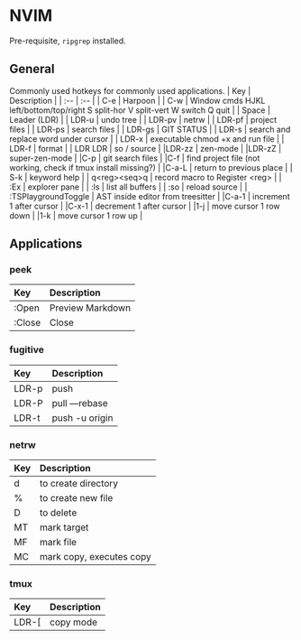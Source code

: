 # NVIM
Pre-requisite, `ripgrep` installed.

## General
Commonly used hotkeys for commonly used applications.
| Key | Description |
| :-- | :-- |
| C-e | Harpoon |
| C-w | Window cmds HJKL left/bottom/top/right S split-hor V split-vert W switch Q quit |
| Space | Leader (LDR) |
| LDR-u | undo tree |
| LDR-pv | netrw |
| LDR-pf | project files |
| LDR-ps | search files |
| LDR-gs | GIT STATUS |
| LDR-s | search and replace word under cursor |
| LDR-x | executable chmod +x and run file |
| LDR-f | format |
| LDR LDR | so / source |
|LDR-zz | zen-mode |
|LDR-zZ | super-zen-mode |
|C-p | git search files  |
|C-f | find project file (not working, check if tmux install missing?)  |
|C-a-L | return to previous place  |
| S-k | keyword help |
| q\<reg\>\<seq\>q | record macro to Register \<reg\> |
| :Ex | explorer pane |
| :ls | list all buffers |
| :so | reload source |
| :TSPlaygroundToggle | AST inside editor from treesitter |
|C-a-1 | increment 1 after cursor  |
|C-x-1 | decrement 1 after cursor  |
|1-j | move cursor 1 row down  |
|1-k | move cursor 1 row up  |

## Applications

### peek
| Key | Description |
| :-- | :-- |
|:Open | Preview Markdown |
|:Close | Close |

### fugitive
| Key | Description |
| :-- | :-- |
| LDR-p | push |
|LDR-P | pull —rebase |
|LDR-t | push -u origin |

### netrw
| Key | Description |
| :-- | :-- |
| d | to create directory |
| % | to create new file |
| D | to delete |
| MT | mark target |
| MF | mark file |
| MC | mark copy, executes copy |
 
### tmux
| Key | Description |
| :-- | :-- |
| LDR-[ | copy mode |

